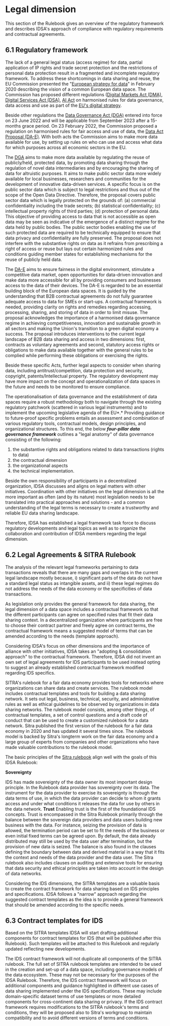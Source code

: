 # Legal dimension

This section of the Rulebook gives an overview of the regulatory framework and describes IDSA's approach of compliance with regulatory requirements and contractual agreements.

## 6.1 Regulatory framework

The lack of a general legal status (access regime) for data, partial
application of IP rights and trade secret protection and the
restrictions of personal data protection result in a fragmented and
incomplete regulatory framework. To address these shortcomings in data
sharing and reuse, the EU Commission presented the "[European strategy
for data](https://digital-strategy.ec.europa.eu/en/policies/strategy-data)" in February 2020 describing the vision of a common European
data space. The Commission has proposed different regulations ([Digital Markets Act (DMA)](https://eur-lex.europa.eu/legal-content/en/TXT/?uri=COM%3A2020%3A842%3AFIN), [Digital Services Act (DSA)](https://eur-lex.europa.eu/legal-content/EN/TXT/?uri=CELEX%3A52020PC0825), [AI Act](https://eur-lex.europa.eu/legal-content/EN/TXT/?uri=celex%3A52021PC0206) on
harmonised rules for data governance, data access and use as part of the
[EU's digital strategy](https://digital-strategy.ec.europa.eu/en/policies/strategy-data).

Beside other regulations the [Data Governance Act (DGA)](https://eur-lex.europa.eu/legal-content/EN/TXT/?uri=CELEX%3A32022R0868)
entered into force on 23 June 2022 and will be applicable from September
2023 after a 15-months grace period. On 23 February 2022, the Commission
proposed a regulation on harmonised rules for fair access and use of
data, the [Data Act Proposal (DA-E)](https://eur-lex.europa.eu/legal-content/EN/TXT/?uri=COM%3A2022%3A68%3AFIN).
With both acts the Commission aims to make more data available for use,
by setting up rules on who can use and access what data for which
purposes across all economic sectors in the EU.

The [DGA](https://digital-strategy.ec.europa.eu/en/policies/data-governance-act-explained) aims to make more data available by regulating the reuse of
publicly/held, protected data, by promoting data sharing through the
regulation of novel data intermediaries and by encouraging the sharing
of data for altruistic purposes.
It aims to make public sector data more widely available for local
businesses, researchers and communities for the development of
innovative data-driven services. A specific focus is on the public
sector data which is subject to legal restrictions and thus out of the
scope of the Open Data Directive. Therefore, the proposal
covers public sector data which is legally protected on the grounds of:
(a) commercial confidentiality including the trade secrets; (b)
statistical confidentiality; (c) intellectual property rights of third
parties; (d) protection of personal data. This objective of providing
access to data that is not accessible as open data may be seen as
indicative of the emergence of a distinct regime for the data held by
public bodies. The public sector bodies enabling the use of such
protected data are required to be technically equipped to ensure that
data privacy and confidentiality are fully preserved. The proposal does
not interfere with the substantive rights on data as it refrains from
prescribing a right of access or reuse but lays out certain harmonized
rules and conditions guiding member states for establishing mechanisms
for the reuse of publicly held data.

The [DA-E](https://ec.europa.eu/commission/presscorner/detail/en/ip_22_1113) aims to ensure fairness in the digital environment, stimulate a
competitive data market, open opportunities for data-driven innovation
and make data more accessible for all by providing consumers and
businesses access to the data of their
devices.
The DA-E is regarded to be an essential building block of the European
data spaces. It is guided by the understanding that B2B contractual
agreements do not fully guarantee adequate access to data for SMEs or
start-ups. A contractual framework is needed, providing clarity on
rights and remedies regarding accessing, processing, sharing, and
storing of data in order to limit misuse. The proposal acknowledges the
importance of a harmonised data governance regime in achieving
competitiveness, innovation and sustainable growth in all sectors and
making the Union's transition to a green digital economy a success. The
proposal introduces interventions to the current legal landscape of B2B
data sharing and access in two dimensions: first, contracts as voluntary
agreements and second, statutory access rights or obligations to make
data available together with the general rules to be complied while
performing these obligations or exercising the rights.

Beside these specific Acts, further legal aspects to consider when
sharing data, including antitrust/competition, data protection and
security, copyright, patents/Intellectual property. The regulatory
development may have more impact on the concept and operationalization
of data spaces in the future and needs to be monitored to ensure
compliance.

The operationalisation of data governance and the establishment of data
spaces require a robust methodology both to navigate through the
existing regulatory patchwork (scattered in various legal instruments)
and to implement the upcoming legislative agenda of the EU*.* Providing
guidance to future-proof specific problems entails an assessment and
combination of various regulatory tools, contractual models, design
principles, and organizational structures. To this end, the below
***four-pillar data governance framework*** outlines a "legal anatomy"
of data governance consisting of the following:

1. the substantive rights and obligations related to data transactions
    (rights to data)
2. the contractual dimension
3. the organizational aspects
4. the technical implementation.

Beside the own responsibility of participants in a decentralized
organization, IDSA discusses and aligns on legal matters with other
initiatives. Coordination with other initiatives on the legal dimension
is all the more important as often (and by its nature) most legislation
needs to be translated into practical approaches and solutions - and a
common understanding of the legal terms is necessary to create a
trustworthy and reliable EU data sharing landscape.

Therefore, IDSA has established a legal framework task force to discuss
regulatory developments and legal topics as well as to organize the
collaboration and contribution of IDSA members regarding the legal
dimension.

## 6.2 Legal Agreements & SITRA Rulebook

The analysis of the relevant legal frameworks pertaining to data
transactions reveals that there are many gaps and overlaps in the
current legal landscape mostly because, i) significant parts of the data
do not have a standard legal status as intangible assets, and ii) these
legal regimes do not address the needs of the data economy or the
specificities of data transactions.

As legislation only provides the general framework for data sharing, the
legal dimension of a data space includes a contractual framework so that
the different participants can agree on specified rules that fit their
data sharing context. In a decentralized organization where participants
are free to choose their contract partner and freely agree on contract
terms, the contractual framework means a suggested model of terms that
can be amended according to the needs (template approach).

Considering IDSA's focus on other dimensions and the importance of
alliance with other initiatives, IDSA takes an "adopting & consolidation
approach" to the contractual framework. Therefore, IDSA did not invent
an own set of legal agreements for IDS participants to be used instead
opting to suggest an already established contractual framework modified
regarding IDS specifics.

SITRA's rulebook for a fair data economy provides tools for networks
where organizations can share data and create services. The rulebook
model includes contractual templates and tools for building a data
sharing network. It sets out legal, business, technical, security, and
administrative rules as well as ethical guidelines to be observed by
organizations in data sharing networks. The rulebook model consists,
among other things, of contractual templates, a set of control questions
and a draft code of conduct that can be used to create a customized
rulebook for a data network. Sitra published the first version of the
rulebook for a fair data economy in 2020 and has updated it several
times since. The rulebook model is backed by Sitra's longterm work on
the fair data economy and a large group of experts from companies and
other organizations who have made valuable contributions to the rulebook
model.

The basic principles of the [Sitra rulebook](https://www.sitra.fi/en/publications/rulebook-for-a-fair-data-economy/) align well with the goals of
this IDSA Rulebook:

**Sovereignty**

IDS has made sovereignty of the data owner its most important design
principle. In the Rulebook data provider has sovereignty over its
data. The instrument for the data provider to exercise its sovereignty
is through the data terms of use, in which the data provider can
decide to whom it grants access and under what conditions it releases
the data for use by others in the data network.
**Trust**
Enabling trust is the first of the foundational IDS concepts. Trust is
encompassed in the Sitra Rulebook primarily through the balance
between the sovereign data providers and data users building new
business with the data. For instance, seizing the provision of data is
allowed, the termination period can be set to fit the needs of the
business or even initial fixed terms can be agreed upon. By default,
the data already distributed may still be used by the data user after
termination, but the provision of new data is seized. The balance is
also found in the clauses defining the boundary between data and
derived material in a way that it fits the context and needs of the
data provider and the data user. The Sitra rulebook also includes
clauses on auditing and extensive tools for ensuring that data
security and ethical principles are taken into account in the design
of data networks.

Considering the IDS dimensions, the SITRA templates are a valuable basis
to create the contract framework for data sharing based on IDS
principles and specifications. IDSA follows a "narrow" approach
regarding the suggested contract templates as the idea is to provide a
general framework that should be amended according to the specific
needs.

## 6.3 Contract templates for IDS

Based on the SITRA templates IDSA will start drafting additional
components for contract templates for IDS (that will be published after
this Rulebook). Such templates will be attached to this Rulebook and
regularly updated reflecting new developments.

The IDS contract framework will not duplicate all components of the
SITRA rulebook. The full set of SITRA rulebook templates are intended to
be used in the creation and set-up of a data space, including governance
models of the data ecosystem. These may not be necessary for the
purposes of the IDSA Rulebook. Therefore, the IDS contract framework
will focus on additional components and guidance highlighted in
different use cases of data sharing implemented under the IDS
specifications. These may include domain-specific dataset terms of use
templates or more detailed components for cross-continent data sharing
or privacy. If the IDS contract framework requires modifications to the
SITRA rulebook's terms and conditions, they will be proposed also to
Sitra's workgroup to maintain compatibility and to avoid different
versions of terms and conditions.
